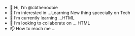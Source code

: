 - 👋 Hi, I’m @cbthenoobie
- 👀 I’m interested in ...Learning New thing spcecially on Tech
- 🌱 I’m currently learning ...HTML
- 💞️ I’m looking to collaborate on ... HTML
- 📫 How to reach me ...

<!---
cbthenoobie/cbthenoobie is a ✨ special ✨ repository because its `README.md` (this file) appears on your GitHub profile.
You can click the Preview link to take a look at your changes.
--->

